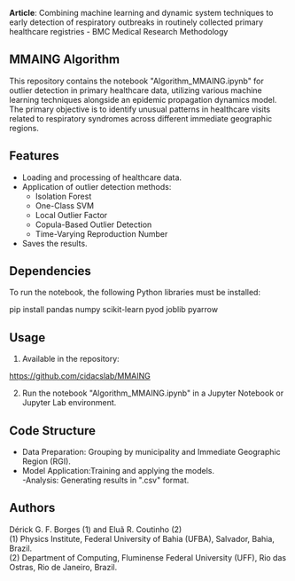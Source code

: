 **Article**: Combining machine learning and dynamic system techniques to early detection of respiratory outbreaks in routinely collected primary healthcare registries - BMC Medical Research Methodology

## MMAING Algorithm  

This repository contains the notebook "Algorithm_MMAING.ipynb" for outlier detection in primary healthcare data, utilizing various machine learning techniques alongside an epidemic propagation dynamics model. The primary objective is to identify unusual patterns in healthcare visits related to respiratory syndromes across different immediate geographic regions.  

## Features  

- Loading and processing of healthcare data.  
- Application of outlier detection methods:  
  - Isolation Forest  
  - One-Class SVM  
  - Local Outlier Factor  
  - Copula-Based Outlier Detection  
  - Time-Varying Reproduction Number  
- Saves the results.  

## Dependencies  

To run the notebook, the following Python libraries must be installed:  

pip install pandas numpy scikit-learn pyod joblib pyarrow


## Usage  

1. Available in the repository:  

https://github.com/cidacslab/MMAING  

2. Run the notebook "Algorithm_MMAING.ipynb" in a Jupyter Notebook or Jupyter Lab environment.  

## Code Structure  

- Data Preparation: Grouping by municipality and Immediate Geographic Region (RGI).  
- Model Application:Training and applying the models.  
-Analysis: Generating results in ".csv" format.  

## Authors  
Dérick G. F. Borges (1) and Eluã R. Coutinho (2)  
(1) Physics Institute, Federal University of Bahia (UFBA), Salvador, Bahia, Brazil.  
(2) Department of Computing, Fluminense Federal University (UFF), Rio das Ostras, Rio de Janeiro, Brazil.  

